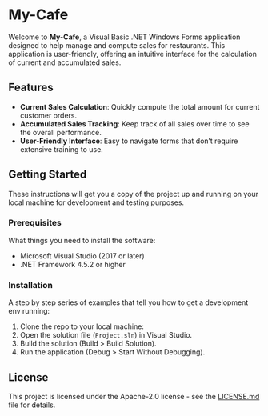 # My-Cafe

Welcome to **My-Cafe**, a Visual Basic .NET Windows Forms application designed to help manage and compute sales for restaurants. This application is user-friendly, offering an intuitive interface for the calculation of current and accumulated sales.

## Features

- **Current Sales Calculation**: Quickly compute the total amount for current customer orders.
- **Accumulated Sales Tracking**: Keep track of all sales over time to see the overall performance.
- **User-Friendly Interface**: Easy to navigate forms that don’t require extensive training to use.

## Getting Started

These instructions will get you a copy of the project up and running on your local machine for development and testing purposes.

### Prerequisites

What things you need to install the software:

- Microsoft Visual Studio (2017 or later)
- .NET Framework 4.5.2 or higher

### Installation

A step by step series of examples that tell you how to get a development env running:

1. Clone the repo to your local machine:
2. Open the solution file (`Project.sln`) in Visual Studio.
3. Build the solution (Build > Build Solution).
4. Run the application (Debug > Start Without Debugging).

## License

This project is licensed under the Apache-2.0 license - see the [LICENSE.md](LICENSE.md) file for details.
